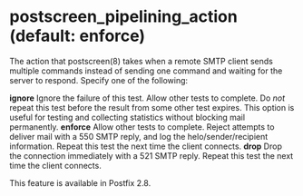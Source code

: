 # postscreen_pipelining_action (default: enforce)
 The action that postscreen(8) takes when a remote SMTP client
sends
multiple commands instead of sending one command and waiting for
the server to respond. Specify one of the following: 



 **ignore** 
 Ignore the failure of this test. Allow other tests to complete.
Do *not* repeat this test before the result from some
other test expires.
This option is useful for testing and collecting statistics
without blocking mail permanently. 
 **enforce** 
 Allow other tests to complete. Reject attempts to deliver mail
with a 550 SMTP reply, and log the helo/sender/recipient information.
Repeat this test the next time the client connects. 
 **drop** 
 Drop the connection immediately with a 521 SMTP reply. Repeat
this test the next time the client connects. 

 This feature is available in Postfix 2.8. 


